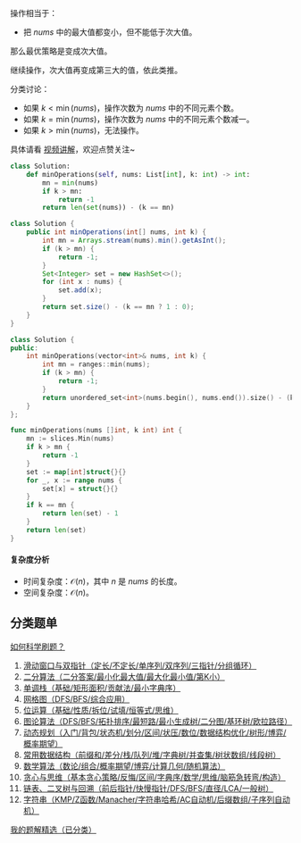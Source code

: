 操作相当于：

- 把 $\textit{nums}$ 中的最大值都变小，但不能低于次大值。

那么最优策略是变成次大值。

继续操作，次大值再变成第三大的值，依此类推。

分类讨论：

- 如果 $k < \min(nums)$，操作次数为 $\textit{nums}$ 中的不同元素个数。
- 如果 $k = \min(nums)$，操作次数为 $\textit{nums}$ 中的不同元素个数减一。
- 如果 $k > \min(nums)$，无法操作。

具体请看 [视频讲解](https://www.bilibili.com/video/BV1YeqHYSEXv/)，欢迎点赞关注~

```py [sol-Python3]
class Solution:
    def minOperations(self, nums: List[int], k: int) -> int:
        mn = min(nums)
        if k > mn:
            return -1
        return len(set(nums)) - (k == mn)
```

```java [sol-Java]
class Solution {
    public int minOperations(int[] nums, int k) {
        int mn = Arrays.stream(nums).min().getAsInt();
        if (k > mn) {
            return -1;
        }
        Set<Integer> set = new HashSet<>();
        for (int x : nums) {
            set.add(x);
        }
        return set.size() - (k == mn ? 1 : 0);
    }
}
```

```cpp [sol-C++]
class Solution {
public:
    int minOperations(vector<int>& nums, int k) {
        int mn = ranges::min(nums);
        if (k > mn) {
            return -1;
        }
        return unordered_set<int>(nums.begin(), nums.end()).size() - (k == mn);
    }
};
```

```go [sol-Go]
func minOperations(nums []int, k int) int {
	mn := slices.Min(nums)
	if k > mn {
		return -1
	}
	set := map[int]struct{}{}
	for _, x := range nums {
		set[x] = struct{}{}
	}
	if k == mn {
		return len(set) - 1
	}
	return len(set)
}
```

#### 复杂度分析

- 时间复杂度：$\mathcal{O}(n)$，其中 $n$ 是 $\textit{nums}$ 的长度。
- 空间复杂度：$\mathcal{O}(n)$。

## 分类题单

[如何科学刷题？](https://leetcode.cn/circle/discuss/RvFUtj/)

1. [滑动窗口与双指针（定长/不定长/单序列/双序列/三指针/分组循环）](https://leetcode.cn/circle/discuss/0viNMK/)
2. [二分算法（二分答案/最小化最大值/最大化最小值/第K小）](https://leetcode.cn/circle/discuss/SqopEo/)
3. [单调栈（基础/矩形面积/贡献法/最小字典序）](https://leetcode.cn/circle/discuss/9oZFK9/)
4. [网格图（DFS/BFS/综合应用）](https://leetcode.cn/circle/discuss/YiXPXW/)
5. [位运算（基础/性质/拆位/试填/恒等式/思维）](https://leetcode.cn/circle/discuss/dHn9Vk/)
6. [图论算法（DFS/BFS/拓扑排序/最短路/最小生成树/二分图/基环树/欧拉路径）](https://leetcode.cn/circle/discuss/01LUak/)
7. [动态规划（入门/背包/状态机/划分/区间/状压/数位/数据结构优化/树形/博弈/概率期望）](https://leetcode.cn/circle/discuss/tXLS3i/)
8. [常用数据结构（前缀和/差分/栈/队列/堆/字典树/并查集/树状数组/线段树）](https://leetcode.cn/circle/discuss/mOr1u6/)
9. [数学算法（数论/组合/概率期望/博弈/计算几何/随机算法）](https://leetcode.cn/circle/discuss/IYT3ss/)
10. [贪心与思维（基本贪心策略/反悔/区间/字典序/数学/思维/脑筋急转弯/构造）](https://leetcode.cn/circle/discuss/g6KTKL/)
11. [链表、二叉树与回溯（前后指针/快慢指针/DFS/BFS/直径/LCA/一般树）](https://leetcode.cn/circle/discuss/K0n2gO/)
12. [字符串（KMP/Z函数/Manacher/字符串哈希/AC自动机/后缀数组/子序列自动机）](https://leetcode.cn/circle/discuss/SJFwQI/)

[我的题解精选（已分类）](https://github.com/EndlessCheng/codeforces-go/blob/master/leetcode/SOLUTIONS.md)
